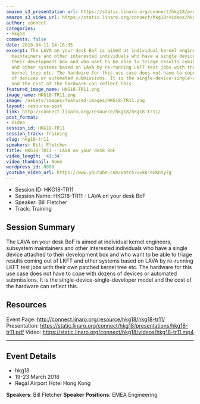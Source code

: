 ```yaml
---
amazon_s3_presentation_url: https://static.linaro.org/connect/hkg18/presentations/hkg18-tr11.pdf
amazon_s3_video_url: https://static.linaro.org/connect/hkg18/videos/hkg18-tr11.mp4
author: connect
categories:
- hkg18
comments: false
date: 2018-04-11 14:16:35
excerpt: The LAVA on your desk BoF is aimed at individual kernel engineers, subsystem
  maintainers and other interested individuals who have a single device attached to
  their development box and who want to be able to triage results coming out of LKFT
  and other systems based on LAVA by re-running LKFT test jobs with their own patched
  kernel tree etc. The hardware for this use case does not have to cope with dozens
  of devices or automated submissions. It is the single-device-single-developer model
  and the cost of the hardware can reflect this.
featured_image_name: HKG18-TR11.png
image_name: HKG18-TR11.png
image: /assets/images/featured-images/HKG18-TR11.png
layout: resource-post
link: http://connect.linaro.org/resource/hkg18/hkg18-tr11/
post_format:
- Video
session_id: HKG18-TR11
session_track: Training
slug: hkg18-tr11
speakers: Bill Fletcher
title: HKG18-TR11 - LAVA on your desk BoF
video_length: '41:34'
video_thumbnail: None
wordpress_id: 8890
youtube_video_url: https://www.youtube.com/watch?v=kB-eUKnYy7g
---
```


- Session ID: HKG18-TR11
- Session Name: HKG18-TR11 - LAVA on your desk BoF
- Speaker: Bill Fletcher
- Track: Training

## Session Summary

The LAVA on your desk BoF is aimed at individual kernel engineers, subsystem maintainers and other interested individuals who have a single device attached to their development box and who want to be able to triage results coming out of LKFT and other systems based on LAVA by re-running LKFT test jobs with their own patched kernel tree etc. The hardware for this use case does not have to cope with dozens of devices or automated submissions. It is the single-device-single-developer model and the cost of the hardware can reflect this.

## Resources

Event Page: http://connect.linaro.org/resource/hkg18/hkg18-tr11/
Presentation: https://static.linaro.org/connect/hkg18/presentations/hkg18-tr11.pdf
Video: https://static.linaro.org/connect/hkg18/videos/hkg18-tr11.mp4

---

## Event Details

- hkg18
- 19-23 March 2018
- Regal Airport Hotel Hong Kong

**Speakers**: Bill Fletcher
**Speaker Positions**: EMEA Engineering